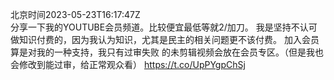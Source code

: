 北京时间2023-05-23T16:17:47Z<br>分享一下我的YOUTUBE会员频道。比较便宜最低等就2/加刀。
我是坚持不认可做知识付费的，因为我认为知识，尤其是民主的相关问题更不该付费。
加入会员算是对我的一种支持，我只有过审失败
的未剪辑视频会放在会员专区。（但是我也会修改到能过审，给正常观众看）
https://t.co/UpPYgpChSj<br><br><br>